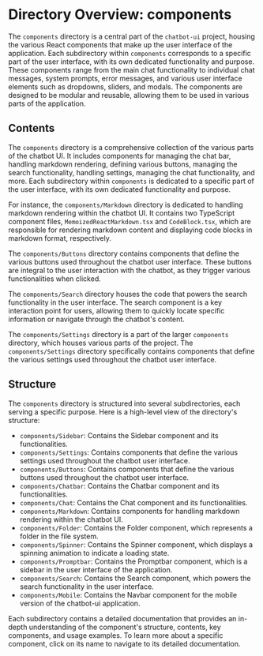 
# Directory Overview: components

The `components` directory is a central part of the `chatbot-ui` project, housing the various React components that make up the user interface of the application. Each subdirectory within `components` corresponds to a specific part of the user interface, with its own dedicated functionality and purpose. These components range from the main chat functionality to individual chat messages, system prompts, error messages, and various user interface elements such as dropdowns, sliders, and modals. The components are designed to be modular and reusable, allowing them to be used in various parts of the application.

## Contents

The `components` directory is a comprehensive collection of the various parts of the chatbot UI. It includes components for managing the chat bar, handling markdown rendering, defining various buttons, managing the search functionality, handling settings, managing the chat functionality, and more. Each subdirectory within `components` is dedicated to a specific part of the user interface, with its own dedicated functionality and purpose.

For instance, the `components/Markdown` directory is dedicated to handling markdown rendering within the chatbot UI. It contains two TypeScript component files, `MemoizedReactMarkdown.tsx` and `CodeBlock.tsx`, which are responsible for rendering markdown content and displaying code blocks in markdown format, respectively.

The `components/Buttons` directory contains components that define the various buttons used throughout the chatbot user interface. These buttons are integral to the user interaction with the chatbot, as they trigger various functionalities when clicked.

The `components/Search` directory houses the code that powers the search functionality in the user interface. The search component is a key interaction point for users, allowing them to quickly locate specific information or navigate through the chatbot's content.

The `components/Settings` directory is a part of the larger `components` directory, which houses various parts of the project. The `components/Settings` directory specifically contains components that define the various settings used throughout the chatbot user interface.

## Structure

The `components` directory is structured into several subdirectories, each serving a specific purpose. Here is a high-level view of the directory's structure:

- `components/Sidebar`: Contains the Sidebar component and its functionalities.
- `components/Settings`: Contains components that define the various settings used throughout the chatbot user interface.
- `components/Buttons`: Contains components that define the various buttons used throughout the chatbot user interface.
- `components/Chatbar`: Contains the Chatbar component and its functionalities.
- `components/Chat`: Contains the Chat component and its functionalities.
- `components/Markdown`: Contains components for handling markdown rendering within the chatbot UI.
- `components/Folder`: Contains the Folder component, which represents a folder in the file system.
- `components/Spinner`: Contains the Spinner component, which displays a spinning animation to indicate a loading state.
- `components/Promptbar`: Contains the Promptbar component, which is a sidebar in the user interface of the application.
- `components/Search`: Contains the Search component, which powers the search functionality in the user interface.
- `components/Mobile`: Contains the Navbar component for the mobile version of the chatbot-ui application.

Each subdirectory contains a detailed documentation that provides an in-depth understanding of the component's structure, contents, key components, and usage examples. To learn more about a specific component, click on its name to navigate to its detailed documentation.
